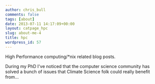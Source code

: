 ```yaml
---
author: chris_bull
comments: false
tags: [about]
date: 2013-07-11 14:17:09+00:00
layout: catpage_hpc
slug: about-me-4
title: hpc
wordpress_id: 57
---
```


High Performance computing/*nix related blog posts.

During my PhD I've noticed that the computer science community has solved a bunch of issues that Climate Science folk could really benefit from...

